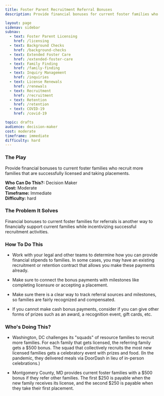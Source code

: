 ```yaml
---
title: Foster Parent Recruitment Referral Bonuses
description: Provide financial bonuses for current foster families who refer others that successfully get licensed and take a placement.

layout: page
sidenav: sidebar
subnav:
  - text: Foster Parent Licensing
    href: /licensing
  - text: Background Checks
    href: /background-checks
  - text: Extended Foster Care
    href: /extended-foster-care
  - text: Family Finding
    href: /family-finding
  - text: Inquiry Management
    href: /inquiries
  - text: License Renewals
    href: /renewals
  - text: Recruitment
    href: /recruitment
  - text: Retention
    href: /retention
  - text: COVID-19
    href: /covid-19

topic: drafts
audience: decision-maker
cost: moderate
timeframe: immediate
difficulty: hard
---
```



### The Play

Provide financial bonuses to current foster families who recruit more families that are successfully licensed and taking placements.

**Who Can Do This?:**
Decision Maker<br />
**Cost:**
Moderate<br />
**Timeframe:**
Immediate<br />
**Difficulty:**
hard<br />

### The Problem It Solves

Financial bonuses to current foster families for referrals is another way to financially support current families while incentivizing successful recruitment activities.

### How To Do This

* Work with your legal and other teams to determine how you can provide financial stipends to families. In some cases, you may have an existing recruitment or retention contract that allows you make these payments already.

* Make sure to connect the bonus payments with milestones like completing licensure or accepting a placement.

* Make sure there is a clear way to track referral sources and milestones, so families are fairly recognized and compensated.

* If you cannot make cash bonus payments, consider if you can give other forms of prizes such as an award, a recognition event, gift cards, etc.

### Who's Doing This?

* Washington, DC challenges its "squads" of resource families to recruit more families. For each family that gets licensed, the referring family gets a $500 bonus. The squad that collectively recruits the most new licensed families gets a celebratory event with prizes and food. (In the pandemic, they delivered meals via DoorDash in lieu of in-person celebrations.)

* Montgomery County, MD provides current foster families with a $500 bonus if they refer other families. The first $250 is payable when the new family receives its license, and the second $250 is payable when they take their first placement.
